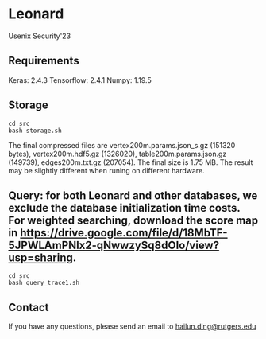 # Leonard
Usenix Security'23

## Requirements
Keras: 2.4.3
Tensorflow: 2.4.1
Numpy: 1.19.5


## Storage

```shell
cd src
bash storage.sh
```

The final compressed files are vertex200m.params.json_s.gz (151320 bytes), vertex200m.hdf5.gz (1326020), table200m.params.json.gz (149739), edges200m.txt.gz (207054). The final size is 1.75 MB. The result may be slightly different when runing on different hardware.

## Query: for both Leonard and other databases, we exclude the database initialization time costs. For weighted searching, download the score map in https://drive.google.com/file/d/18MbTF-5JPWLAmPNlx2-qNwwzySq8dOIo/view?usp=sharing.

```shell
cd src
bash query_trace1.sh
```

## Contact

If you have any questions, please send an email to hailun.ding@rutgers.edu
